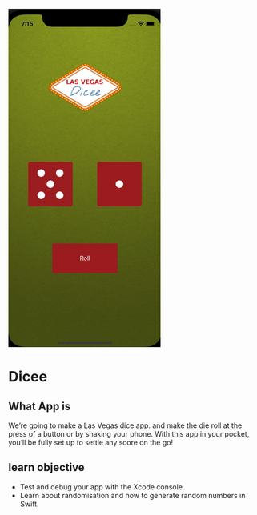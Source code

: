 ![App Brewery Banner](image.png)

# Dicee


## What App is

We’re going to make a Las Vegas dice app. and make the die roll at the press of a button or by shaking your phone. With this app in your pocket, you’ll be fully set up to settle any score on the go!


## learn objective

* Test and debug your app with the Xcode console.
* Learn about randomisation and how to generate random numbers in Swift.






